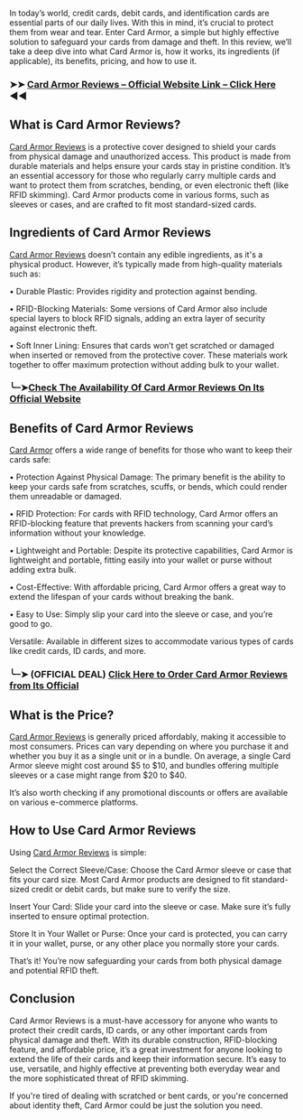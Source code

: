 In today’s world, credit cards, debit cards, and identification cards are essential parts of our daily lives. With this in mind, it’s crucial to protect them from wear and tear. Enter Card Armor, a simple but highly effective solution to safeguard your cards from damage and theft. In this review, we’ll take a deep dive into what Card Armor is, how it works, its ingredients (if applicable), its benefits, pricing, and how to use it.

### ➤➤ [Card Armor Reviews – Official Website Link – Click Here](https://dailynutraboost.com/try-card-armor/) ◀◀

## What is Card Armor Reviews?
[Card Armor Reviews](https://dailynutraboost.com/try-card-armor/) is a protective cover designed to shield your cards from physical damage and unauthorized access. This product is made from durable materials and helps ensure your cards stay in pristine condition. It’s an essential accessory for those who regularly carry multiple cards and want to protect them from scratches, bending, or even electronic theft (like RFID skimming). Card Armor products come in various forms, such as sleeves or cases, and are crafted to fit most standard-sized cards.

## Ingredients of Card Armor Reviews
[Card Armor Reviews](https://dailynutraboost.com/card-armor-reviews/) doesn’t contain any edible ingredients, as it's a physical product. However, it’s typically made from high-quality materials such as:

•	Durable Plastic: Provides rigidity and protection against bending.

•	RFID-Blocking Materials: Some versions of Card Armor also include special layers to block RFID signals, adding an extra layer of security against electronic theft.

•	Soft Inner Lining: Ensures that cards won’t get scratched or damaged when inserted or removed from the protective cover.
These materials work together to offer maximum protection without adding bulk to your wallet.

### ╰┈➤[Check The Availability Of Card Armor Reviews On Its Official Website](https://dailynutraboost.com/try-card-armor/)

## Benefits of Card Armor Reviews
[Card Armor](https://colab.research.google.com/drive/15k1TVX0cEsPe1n9Wt46x04u1NXeH_IxB?usp=sharing) offers a wide range of benefits for those who want to keep their cards safe:

•	Protection Against Physical Damage: The primary benefit is the ability to keep your cards safe from scratches, scuffs, or bends, which could render them unreadable or damaged.

•	RFID Protection: For cards with RFID technology, Card Armor offers an RFID-blocking feature that prevents hackers from scanning your card’s information without your knowledge.

•	Lightweight and Portable: Despite its protective capabilities, Card Armor is lightweight and portable, fitting easily into your wallet or purse without adding extra bulk.

•	Cost-Effective: With affordable pricing, Card Armor offers a great way to extend the lifespan of your cards without breaking the bank.

•	Easy to Use: Simply slip your card into the sleeve or case, and you’re good to go.

Versatile: Available in different sizes to accommodate various types of cards like credit cards, ID cards, and more.

### ╰┈➤ (OFFICIAL DEAL) [Click Here to Order Card Armor Reviews from Its Official](https://dailynutraboost.com/try-card-armor/)

## What is the Price?
[Card Armor Reviews](https://dailynutraboost.com/card-armor-reviews/) is generally priced affordably, making it accessible to most consumers. Prices can vary depending on where you purchase it and whether you buy it as a single unit or in a bundle. On average, a single Card Armor sleeve might cost around $5 to $10, and bundles offering multiple sleeves or a case might range from $20 to $40.

It’s also worth checking if any promotional discounts or offers are available on various e-commerce platforms.

## How to Use Card Armor Reviews
Using [Card Armor Reviews](https://www.facebook.com/Card.Armor.United.States/) is simple:

Select the Correct Sleeve/Case: Choose the Card Armor sleeve or case that fits your card size. Most Card Armor products are designed to fit standard-sized credit or debit cards, but make sure to verify the size.

Insert Your Card: Slide your card into the sleeve or case. Make sure it’s fully inserted to ensure optimal protection.

Store It in Your Wallet or Purse: Once your card is protected, you can carry it in your wallet, purse, or any other place you normally store your cards.

That’s it! You’re now safeguarding your cards from both physical damage and potential RFID theft.

## Conclusion
Card Armor Reviews is a must-have accessory for anyone who wants to protect their credit cards, ID cards, or any other important cards from physical damage and theft. With its durable construction, RFID-blocking feature, and affordable price, it’s a great investment for anyone looking to extend the life of their cards and keep their information secure. It’s easy to use, versatile, and highly effective at preventing both everyday wear and the more sophisticated threat of RFID skimming.

If you're tired of dealing with scratched or bent cards, or you're concerned about identity theft, Card Armor could be just the solution you need.
